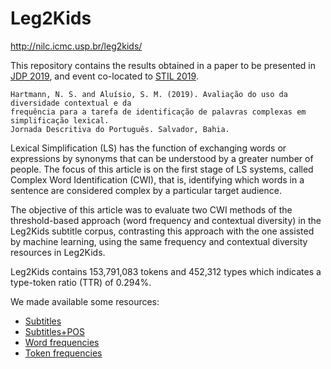 # Leg2Kids

http://nilc.icmc.usp.br/leg2kids/

This repository contains the results obtained in a paper to be presented in [JDP 2019](https://sites.google.com/view/jdp2019), and event co-located to [STIL 2019](http://comissoes.sbc.org.br/ce-pln/stil2019/).

```
Hartmann, N. S. and Aluísio, S. M. (2019). Avaliação do uso da diversidade contextual e da
frequência para a tarefa de identificação de palavras complexas em simplificação lexical.
Jornada Descritiva do Português. Salvador, Bahia.
```

Lexical Simplification (LS) has the function of exchanging words or expressions by synonyms that can be understood by a greater number of people. The focus of this article is on the first stage of LS systems, called Complex Word Identification (CWI), that is, identifying which words in a sentence are considered complex by a particular target audience.

The objective of this article was to evaluate two CWI methods of the threshold-based approach (word frequency and contextual diversity) in the Leg2Kids subtitle corpus, contrasting this approach with the one assisted by machine learning, using the same frequency and contextual diversity resources in Leg2Kids.

Leg2Kids contains 153,791,083 tokens and 452,312 types which indicates a type-token ratio (TTR) of 0.294%.

We made available some resources:
* [Subtitles](https://drive.google.com/open?id=1-Tcc4B_Nt3i_E-PTykib8GK-mei7L4tp)
* [Subtitles+POS](https://drive.google.com/open?id=1WpZq4L97BO5QkJLHMOe4QYQYXhtkimco)
* [Word frequencies](https://drive.google.com/open?id=1D8tDfdRQSweHP4OATb3yYc9Vs_QEDUhm)
* [Token frequencies](https://drive.google.com/open?id=1GaLr6ZFu984VtXZnCOvEgkRwAkx9EFYm)
